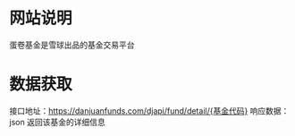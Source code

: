 # 网站说明 

蛋卷基金是雪球出品的基金交易平台

# 数据获取

接口地址：https://danjuanfunds.com/djapi/fund/detail/{基金代码}
响应数据：json  返回该基金的详细信息
